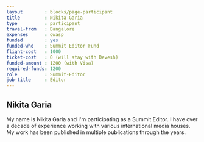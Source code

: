 ```yaml
---
layout        : blocks/page-participant
title         : Nikita Garia
type          : participant
travel-from   : Bangalore
expenses      : owasp
funded        : yes
funded-who    : Summit Editor Fund
flight-cost   : 1000
ticket-cost   : 0 (will stay with Devesh)
funded-amount : 1200 (with Visa)
required-funds: 1200
role          : Summit-Editor
job-title     : Editor
---
```


## Nikita Garia

My name is Nikita Garia and I'm participating as a Summit Editor. I have over a decade of experience working with various international media houses. My work has been published in multiple publications through the years.
